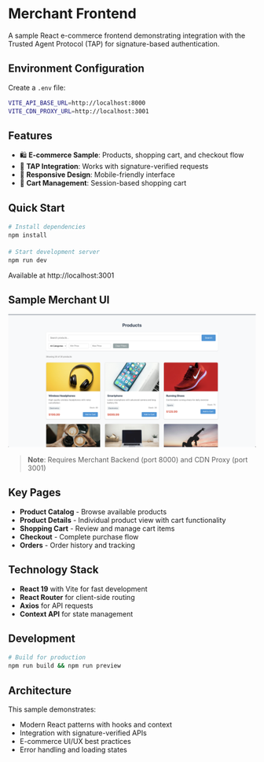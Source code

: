 # Merchant Frontend

A sample React e-commerce frontend demonstrating integration with the Trusted Agent Protocol (TAP) for signature-based authentication.

## Environment Configuration

Create a `.env` file:

```bash
VITE_API_BASE_URL=http://localhost:8000
VITE_CDN_PROXY_URL=http://localhost:3001
```

## Features

- 🛍️ **E-commerce Sample**: Products, shopping cart, and checkout flow
- 🔐 **TAP Integration**: Works with signature-verified requests
- 📱 **Responsive Design**: Mobile-friendly interface
- 🛒 **Cart Management**: Session-based shopping cart


## Quick Start

```bash
# Install dependencies
npm install

# Start development server
npm run dev
```

Available at http://localhost:3001

## Sample Merchant UI
![](../assets/tap-merchant.png)

> **Note**: Requires Merchant Backend (port 8000) and CDN Proxy (port 3001)

## Key Pages

- **Product Catalog** - Browse available products
- **Product Details** - Individual product view with cart functionality
- **Shopping Cart** - Review and manage cart items
- **Checkout** - Complete purchase flow
- **Orders** - Order history and tracking


## Technology Stack

- **React 19** with Vite for fast development
- **React Router** for client-side routing
- **Axios** for API requests
- **Context API** for state management

## Development

```bash
# Build for production
npm run build && npm run preview
```

## Architecture

This sample demonstrates:
- Modern React patterns with hooks and context
- Integration with signature-verified APIs
- E-commerce UI/UX best practices
- Error handling and loading states
